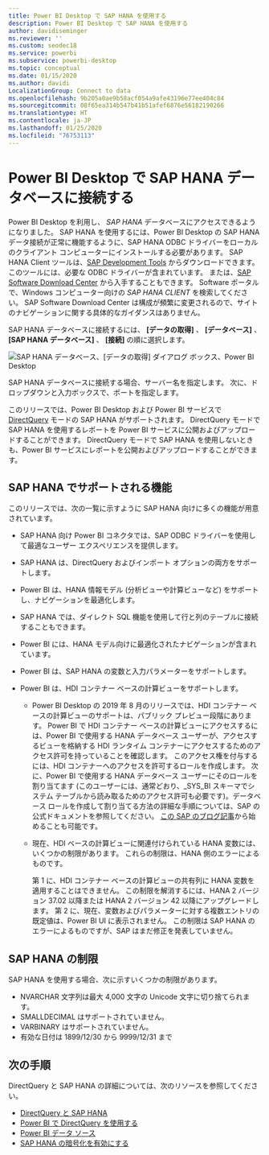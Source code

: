 ```yaml
---
title: Power BI Desktop で SAP HANA を使用する
description: Power BI Desktop で SAP HANA を使用する
author: davidiseminger
ms.reviewer: ''
ms.custom: seodec18
ms.service: powerbi
ms.subservice: powerbi-desktop
ms.topic: conceptual
ms.date: 01/15/2020
ms.author: davidi
LocalizationGroup: Connect to data
ms.openlocfilehash: 9b205a0ae9b58acf054a9afe43196e77ee404c84
ms.sourcegitcommit: 08f65ea314b547b41b51afef6876e56182190266
ms.translationtype: HT
ms.contentlocale: ja-JP
ms.lasthandoff: 01/25/2020
ms.locfileid: "76753113"
---
```

# <a name="connect-to-sap-hana-databases-in-power-bi-desktop"></a>Power BI Desktop で SAP HANA データベースに接続する

Power BI Desktop を利用し、 *SAP HANA* データベースにアクセスできるようになりました。 SAP HANA を使用するには、Power BI Desktop の SAP HANA データ接続が正常に機能するように、SAP HANA ODBC ドライバーをローカルのクライアント コンピューターにインストールする必要があります。 SAP HANA Client ツールは、[SAP Development Tools](https://tools.hana.ondemand.com/#hanatools) からダウンロードできます。このツールには、必要な ODBC ドライバーが含まれています。 または、[SAP Software Download Center](https://support.sap.com/en/my-support/software-downloads.html) から入手することもできます。 Software ポータルで、Windows コンピューター向けの *SAP HANA CLIENT* を検索してください。 SAP Software Download Center は構成が頻繁に変更されるので、サイトのナビゲーションに関する具体的なガイダンスはありません。

SAP HANA データベースに接続するには、 **[データの取得]** 、 **[データベース]** 、 **[SAP HANA データベース]** 、 **[接続]** の順に選択します。

![SAP HANA データベース、[データの取得] ダイアログ ボックス、Power BI Desktop](media/desktop-sap-hana/sap-hana-1.png)

SAP HANA データベースに接続する場合、サーバー名を指定します。 次に、ドロップダウンと入力ボックスで、ポートを指定します。

このリリースでは、Power BI Desktop および Power BI サービスで [DirectQuery](desktop-directquery-sap-hana.md) モードの SAP HANA がサポートされます。 DirectQuery モードで SAP HANA を使用するレポートを Power BI サービスに公開およびアップロードすることができます。 DirectQuery モードで SAP HANA を使用しないときも、Power BI サービスにレポートを公開およびアップロードすることができます。

## <a name="supported-features-for-sap-hana"></a>SAP HANA でサポートされる機能

このリリースでは、次の一覧に示すように SAP HANA 向けに多くの機能が用意されています。

* SAP HANA 向け Power BI コネクタでは、SAP ODBC ドライバーを使用して最適なユーザー エクスペリエンスを提供します。

* SAP HANA は、DirectQuery およびインポート オプションの両方をサポートします。

* Power BI は、HANA 情報モデル (分析ビューや計算ビューなど) をサポートし、ナビゲーションを最適化します。

* SAP HANA では、ダイレクト SQL 機能を使用して行と列のテーブルに接続することもできます。

* Power BI には、HANA モデル向けに最適化されたナビゲーションが含まれています。

* Power BI は、SAP HANA の変数と入力パラメーターをサポートします。

* Power BI は、HDI コンテナー ベースの計算ビューをサポートします。

  * Power BI Desktop の 2019 年 8 月のリリースでは、HDI コンテナー ベースの計算ビューのサポートは、パブリック プレビュー段階にあります。 Power BI で HDI コンテナー ベースの計算ビューにアクセスするには、Power BI で使用する HANA データベース ユーザーが、アクセスするビューを格納する HDI ランタイム コンテナーにアクセスするためのアクセス許可を持っていることを確認します。 このアクセス権を付与するには、HDI コンテナーへのアクセスを許可するロールを作成します。 次に、Power BI で使用する HANA データベース ユーザーにそのロールを割り当てます (このユーザーには、通常どおり、\_SYS\_BI スキーマでシステム テーブルから読み取るためのアクセス許可も必要です)。データベース ロールを作成して割り当てる方法の詳細な手順については、SAP の公式ドキュメントを参照してください。 [この SAP のブログ記事](https://blogs.sap.com/2018/01/24/the-easy-way-to-make-your-hdi-container-accessible-to-a-classic-database-user/)から始めることも可能です。

  * 現在、HDI ベースの計算ビューに関連付けられている HANA 変数には、いくつかの制限があります。 これらの制限は、HANA 側のエラーによるものです。
  
    第 1 に、HDI コンテナー ベースの計算ビューの共有列に HANA 変数を適用することはできません。 この制限を解消するには、HANA 2 バージョン 37.02 以降または HANA 2 バージョン 42 以降にアップグレードします。 第 2 に、現在、変数およびパラメーターに対する複数エントリの既定値は、Power BI UI に表示されません。 この制限は SAP HANA のエラーによるものですが、SAP はまだ修正を発表していません。

## <a name="limitations-of-sap-hana"></a>SAP HANA の制限

SAP HANA を使用する場合、次に示すいくつかの制限があります。

* NVARCHAR 文字列は最大 4,000 文字の Unicode 文字に切り捨てられます。
* SMALLDECIMAL はサポートされていません。
* VARBINARY はサポートされていません。
* 有効な日付は 1899/12/30 から 9999/12/31 まで

## <a name="next-steps"></a>次の手順

DirectQuery と SAP HANA の詳細については、次のリソースを参照してください。

* [DirectQuery と SAP HANA](desktop-directquery-sap-hana.md)
* [Power BI で DirectQuery を使用する](desktop-directquery-about.md)
* [Power BI データ ソース](power-bi-data-sources.md)
* [SAP HANA の暗号化を有効にする](desktop-sap-hana-encryption.md)
